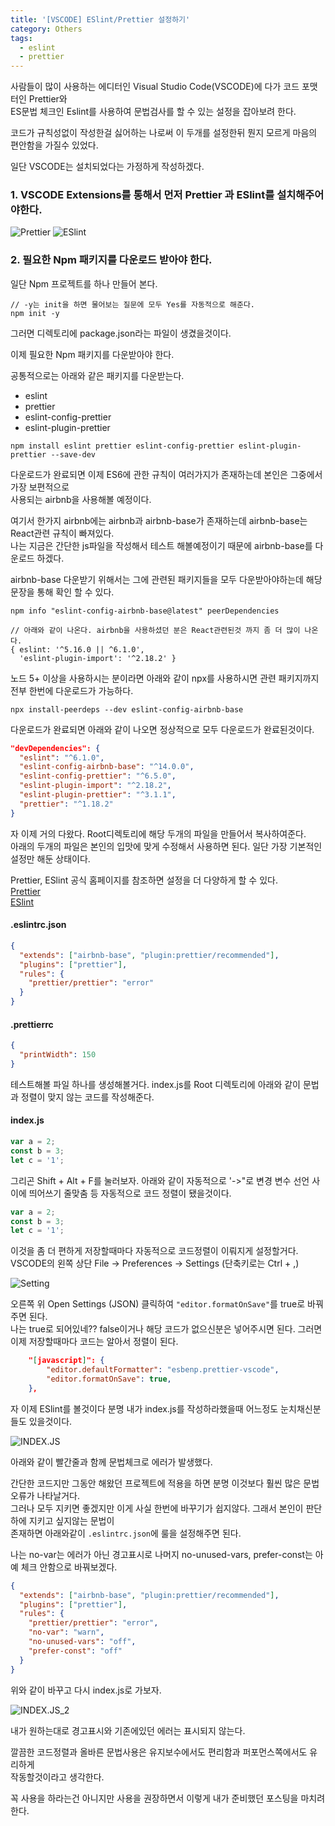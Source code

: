 ```yaml
---
title: '[VSCODE] ESlint/Prettier 설정하기'
category: Others
tags:
  - eslint
  - prettier
---
```


사람들이 많이 사용하는 에디터인 Visual Studio Code(VSCODE)에 다가 코드 포맷터인 Prettier와<br>
ES문법 체크인 Eslint를 사용하여 문법검사를 할 수 있는 설정을 잡아보려 한다.

코드가 규칙성없이 작성한걸 싫어하는 나로써 이 두개를 설정한뒤 뭔지 모르게 마음의 편안함을 가질수 있었다.

일단 VSCODE는 설치되었다는 가정하게 작성하겠다.

### 1. VSCODE Extensions를 통해서 먼저 Prettier 과 ESlint를 설치해주어야한다.

![Prettier](/assets/images/post/2019-10-27-eslint-prettier-image1.PNG)
![ESlint](/assets/images/post/2019-10-27-eslint-prettier-image2.PNG)

### 2. 필요한 Npm 패키지를 다운로드 받아야 한다.

일단 Npm 프로젝트를 하나 만들어 본다.

```shell
// -y는 init을 하면 물어보는 질문에 모두 Yes를 자동적으로 해준다.
npm init -y
```

그러면 디렉토리에 package.json라는 파일이 생겼을것이다.

이제 필요한 Npm 패키지를 다운받아야 한다.<br>

공통적으로는 아래와 같은 패키지를 다운받는다.

- eslint
- prettier
- eslint-config-prettier
- eslint-plugin-prettier

```shell
npm install eslint prettier eslint-config-prettier eslint-plugin-prettier --save-dev
```

다운로드가 완료되면 이제 ES6에 관한 규칙이 여러가지가 존재하는데 본인은 그중에서 가장 보편적으로<br>
사용되는 airbnb을 사용해볼 예정이다.

여기서 한가지 airbnb에는 airbnb과 airbnb-base가 존재하는데 airbnb-base는 React관련 규칙이 빠져있다.<br>
나는 지금은 간단한 js파일을 작성해서 테스트 해볼예정이기 때문에 airbnb-base를 다운로드 하겠다.

airbnb-base 다운받기 위해서는 그에 관련된 패키지들을 모두 다운받아야하는데 해당 문장을 통해 확인 할 수 있다.

```shell
npm info "eslint-config-airbnb-base@latest" peerDependencies

// 아래와 같이 나온다. airbnb을 사용하셨던 분은 React관련된것 까지 좀 더 많이 나온다.
{ eslint: '^5.16.0 || ^6.1.0',
  'eslint-plugin-import': '^2.18.2' }
```

노드 5+ 이상을 사용하시는 분이라면 아래와 같이 npx를 사용하시면 관련 패키지까지 전부 한번에 다운로드가 가능하다.

```shell
npx install-peerdeps --dev eslint-config-airbnb-base
```

다운로드가 완료되면 아래와 같이 나오면 정상적으로 모두 다운로드가 완료된것이다.

```json
"devDependencies": {
  "eslint": "^6.1.0",
  "eslint-config-airbnb-base": "^14.0.0",
  "eslint-config-prettier": "^6.5.0",
  "eslint-plugin-import": "^2.18.2",
  "eslint-plugin-prettier": "^3.1.1",
  "prettier": "^1.18.2"
}
```

자 이제 거의 다왔다. Root디렉토리에 해당 두개의 파일을 만들어서 복사하여준다.<br>
아래의 두개의 파일은 본인의 입맛에 맞게 수정해서 사용하면 된다. 일단 가장 기본적인 설정만 해둔 상태이다.

Prettier, ESlint 공식 홈페이지를 참조하면 설정을 더 다양하게 할 수 있다.<br>
[Prettier](https://prettier.io/docs/en/options.html)<br>
[ESlint](https://eslint.org/docs/rules/)

#### .eslintrc.json

```json
{
  "extends": ["airbnb-base", "plugin:prettier/recommended"],
  "plugins": ["prettier"],
  "rules": {
    "prettier/prettier": "error"
  }
}
```

#### .prettierrc

```json
{
  "printWidth": 150
}
```

테스트해볼 파일 하나를 생성해볼거다. index.js를 Root 디렉토리에 아래와 같이 문법과 정렬이 맞지 않는 코드를 작성해준다.

#### index.js

```js
var a = 2;
const b = 3;
let c = '1';
```

그리곤 Shift + Alt + F를 눌러보자. 아래와 같이 자동적으로 '->"로 변경 변수 선언 사이에 띄어쓰기 줄맞춤 등 자동적으로 코드 정렬이 됐을것이다.

```js
var a = 2;
const b = 3;
let c = '1';
```

이것을 좀 더 편하게 저장할때마다 자동적으로 코드정렬이 이뤄지게 설정할거다. <br>
VSCODE의 왼쪽 상단 File -> Preferences -> Settings (단축키로는 Ctrl + ,)

![Setting](/assets/images/post/2019-10-27-eslint-prettier-image3.PNG)

오른쪽 위 Open Settings (JSON) 클릭하여 `"editor.formatOnSave"`를 true로 바꿔 주면 된다.<br>
나는 true로 되어있네?? false이거나 해당 코드가 없으신분은 넣어주시면 된다. 그러면 이제 저장할때마다 코드는 알아서 정렬이 된다.

```json
    "[javascript]": {
        "editor.defaultFormatter": "esbenp.prettier-vscode",
        "editor.formatOnSave": true,
    },
```

자 이제 ESlint를 볼것이다 분명 내가 index.js를 작성하라했을때 어느정도 눈치채신분들도 있을것이다.

![INDEX.JS](/assets/images/post/2019-10-27-eslint-prettier-image4.PNG)

아래와 같이 빨간줄과 함께 문법체크로 에러가 발생했다.

간단한 코드지만 그동안 해왔던 프로젝트에 적용을 하면 분명 이것보다 훨씬 많은 문법오류가 나타날거다.<br>
그러나 모두 지키면 좋겠지만 이게 사실 한번에 바꾸기가 쉽지않다. 그래서 본인이 판단하에 지키고 싶지않는 문법이<br>
존재하면 아래와같이 `.eslintrc.json`에 룰을 설정해주면 된다.

나는 no-var는 에러가 아닌 경고표시로
나머지 no-unused-vars, prefer-const는 아예 체크 안함으로 바꿔보겠다.

```json
{
  "extends": ["airbnb-base", "plugin:prettier/recommended"],
  "plugins": ["prettier"],
  "rules": {
    "prettier/prettier": "error",
    "no-var": "warn",
    "no-unused-vars": "off",
    "prefer-const": "off"
  }
}
```

위와 같이 바꾸고 다시 index.js로 가보자.

![INDEX.JS_2](/assets/images/post/2019-10-27-eslint-prettier-image5.PNG)

내가 원하는대로 경고표시와 기존에있던 에러는 표시되지 않는다.

깔끔한 코드정렬과 올바른 문법사용은 유지보수에서도 편리함과 퍼포먼스쪽에서도 유리하게<br>
작동할것이라고 생각한다.

꼭 사용을 하라는건 아니지만 사용을 권장하면서 이렇게 내가 준비했던 포스팅을 마치려 한다.
